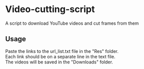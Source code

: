# Video-cutting-script
A script to download YouTube videos and cut frames from them

## Usage

Paste the links to the url_list.txt file in the "Res" folder. <br />
Each link should be on a separate line in the text file. <br />
The videos will be saved in the "Downloads" folder.
